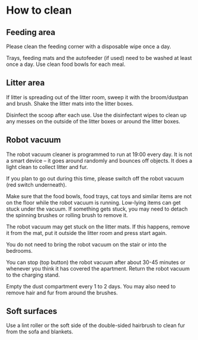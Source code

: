 # How to clean

## Feeding area

Please clean the feeding corner with a disposable wipe once a day.

Trays, feeding mats and the autofeeder (if used) need to be washed at least once a day. Use clean food bowls for each meal.

## Litter area

If litter is spreading out of the litter room, sweep it with the broom/dustpan and brush. Shake the litter mats into the litter boxes.

Disinfect the scoop after each use. Use the disinfectant wipes to clean up any messes on the outside of the litter boxes or around the litter boxes.

## Robot vacuum

The robot vacuum cleaner is programmed to run at 19:00 every day. It is not a smart device – it goes around randomly and bounces off objects. It does a light clean to collect litter and fur.

If you plan to go out during this time, please switch off the robot vacuum (red switch underneath).

Make sure that the food bowls, food trays, cat toys and similar items are not on the floor while the robot vacuum is running. Low-lying items can get stuck under the vacuum. If something gets stuck, you may need to detach the spinning brushes or rolling brush to remove it.

The robot vacuum may get stuck on the litter mats. If this happens, remove it from the mat, put it outside the litter room and press start again.

You do not need to bring the robot vacuum on the stair or into the bedrooms.

You can stop (top button) the robot vacuum after about 30-45 minutes or whenever you think it has covered the apartment. Return the robot vacuum to the charging stand.

Empty the dust compartment every 1 to 2 days. You may also need to remove hair and fur from around the brushes.

## Soft surfaces

Use a lint roller or the soft side of the double-sided hairbrush to clean fur from the sofa and blankets.